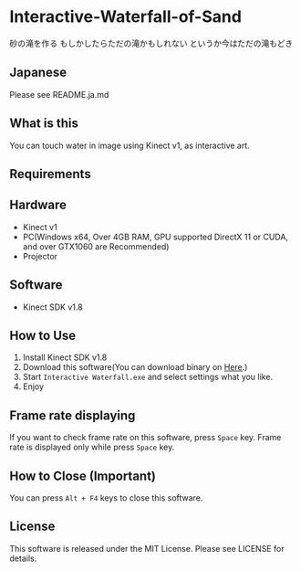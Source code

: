# Interactive-Waterfall-of-Sand
砂の滝を作る もしかしたらただの滝かもしれない というか今はただの滝もどき

## Japanese
Please see README.ja.md

## What is this
You can touch water in image using Kinect v1, as interactive art.

## Requirements
## Hardware
* Kinect v1
* PC(Windows x64, Over 4GB RAM, GPU supported DirectX 11 or CUDA, and over GTX1060 are Recommended)
* Projector

## Software
* Kinect SDK v1.8

## How to Use
1. Install Kinect SDK v1.8
2. Download this software(You can download binary on [Here](https://github.com/HyodaKazuaki/Interactive-Waterfall-of-Sand/releases).)
3. Start ``Interactive Waterfall.exe`` and select settings what you like.
4. Enjoy

## Frame rate displaying
If you want to check frame rate on this software, press ``Space`` key.
Frame rate is displayed only while press ``Space`` key.

## How to Close (**Important**)
You can press ``Alt + F4`` keys to close this software.

## License
This software is released under the MIT License. Please see LICENSE for details.